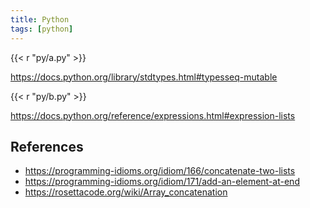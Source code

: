 ```yaml
---
title: Python
tags: [python]
---
```


{{< r "py/a.py" >}}

<https://docs.python.org/library/stdtypes.html#typesseq-mutable>

{{< r "py/b.py" >}}

<https://docs.python.org/reference/expressions.html#expression-lists>

## References

- <https://programming-idioms.org/idiom/166/concatenate-two-lists>
- <https://programming-idioms.org/idiom/171/add-an-element-at-end>
- <https://rosettacode.org/wiki/Array_concatenation>
